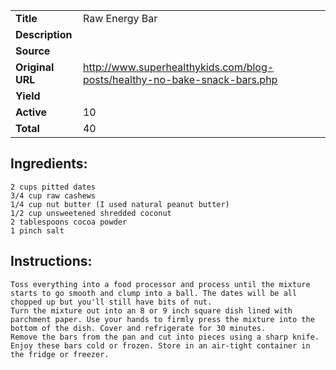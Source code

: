 | | |
| ----------- | ----------- |
| **Title** | Raw Energy Bar |
| **Description** |  |
| **Source** |  |
| **Original URL** | http://www.superhealthykids.com/blog-posts/healthy-no-bake-snack-bars.php |
| **Yield** |  |
| **Active** | 10 |
| **Total** | 40 |
## Ingredients:
	2 cups pitted dates
	3/4 cup raw cashews
	1/4 cup nut butter (I used natural peanut butter)
	1/2 cup unsweetened shredded coconut
	2 tablespoons cocoa powder
	1 pinch salt

## Instructions:
	Toss everything into a food processor and process until the mixture starts to go smooth and clump into a ball. The dates will be all chopped up but you'll still have bits of nut.
	Turn the mixture out into an 8 or 9 inch square dish lined with parchment paper. Use your hands to firmly press the mixture into the bottom of the dish. Cover and refrigerate for 30 minutes.
	Remove the bars from the pan and cut into pieces using a sharp knife. Enjoy these bars cold or frozen. Store in an air-tight container in the fridge or freezer.

